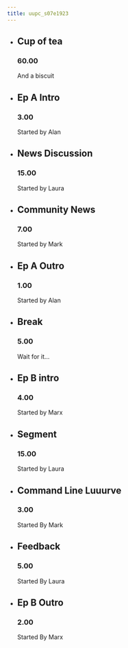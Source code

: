 ```yaml
---
title: uupc_s07e1923
---
```


*   ## Cup of tea

    ### 60.00
    
    And a biscuit

*   ## Ep A Intro

    ### 3.00
    
    Started by Alan
    
*   ## News Discussion

    ### 15.00
    
    Started by Laura
    
    
*   ## Community News

    ### 7.00
    
    Started by Mark
    
*   ## Ep A Outro

    ### 1.00
    
    Started by Alan
    
*   ## Break

    ### 5.00
    
    Wait for it...
    
*   ## Ep B intro

    ### 4.00
    
    Started by Marx
    
*   ## Segment

    ### 15.00 
    
    Started by Laura
    
*   ## Command Line Luuurve

    ### 3.00
    
    Started By Mark
    
*   ## Feedback

    ### 5.00
    
    Started By Laura
    
*   ## Ep B Outro

    ### 2.00
    
    Started By Marx
